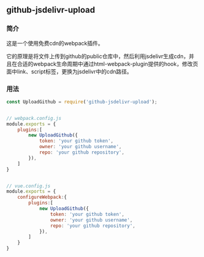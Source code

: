 ## github-jsdelivr-upload

### 简介

这是一个使用免费cdn的webpack插件。

它的原理是将文件上传到github的public仓库中，然后利用jsdelivr生成cdn，并且在合适的webpack生命周期中通过html-webpack-plugin提供的hook，修改页面中link、script标签，更换为jsdelivr中的cdn路径。



### 用法

```javascript
const UploadGithub = require('github-jsdelivr-upload');


// webpack.config.js
module.exports = {
    plugins:[
        new UploadGithub({
            token: 'your github token',
            owner: 'your github username',
            repo: 'your github repository',
        }),
    ]
}


// vue.config.js
module.exports = {
    configureWebpack:{
        plugins:[
            new UploadGithub({
                token: 'your github token',
                owner: 'your github username',
                repo: 'your github repository',
            }),
        ]
    }
}
```

